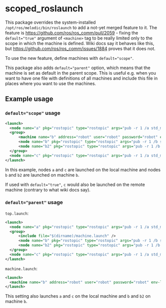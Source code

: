 # scoped_roslaunch

This package overrides the system-installed `/opt/ros/melodic/bin/roslaunch` to add a not-yet merged
feature to it.
The feature is https://github.com/ros/ros_comm/pull/2059 - fixing the `default="true"` argument of
`<machine>` tag to be really limited only to the scope in which the machine is defined. Wiki docs
say it behaves like this, but https://github.com/ros/ros_comm/issues/1884 proves that it does not.

To use the new feature, define machines with `default="scope"`.

This package also adds `default="parent"` option, which means that the machine is set as default in the
parent scope. This is useful e.g. when you want to have one file with definitions of all machines
and include this file in places where you want to use the machines.

## Example usage

### `default="scope"` usage

```XML
<launch>
  <node name="a" pkg="rostopic" type="rostopic" args="pub -r 1 /a std_msgs/Int32 'data: 1'" />
  <group>
      <machine name="b" address="robot" user="robot" password="robot" env-loader="/home/robot/env.sh" default="scope" />
      <node name="b" pkg="rostopic" type="rostopic" args="pub -r 1 /b std_msgs/Int32 'data: 1'" machine="b" />
      <node name="b2" pkg="rostopic" type="rostopic" args="pub -r 1 /b std_msgs/Int32 'data: 1'" />
  </group>
  <node name="c" pkg="rostopic" type="rostopic" args="pub -r 1 /a std_msgs/Int32 'data: 1'" />
</launch>
```

In this example, nodes `a` and `c` are launched on the local machine and nodes `b` and `b2` are launched on machine `b`.

If used with `default="true"`, `c` would also be launched on the remote machine (contrary to what wiki docs say).

### `default="parent"` usage

`top.launch`:

```XML
<launch>
  <node name="a" pkg="rostopic" type="rostopic" args="pub -r 1 /a std_msgs/Int32 'data: 1'" />
  <group>
      <include file="$(dirname)/machine.launch" />
      <node name="b" pkg="rostopic" type="rostopic" args="pub -r 1 /b std_msgs/Int32 'data: 1'" machine="b" />
      <node name="b2" pkg="rostopic" type="rostopic" args="pub -r 1 /b std_msgs/Int32 'data: 1'" />
  </group>
  <node name="c" pkg="rostopic" type="rostopic" args="pub -r 1 /a std_msgs/Int32 'data: 1'" />
</launch>
```

`machine.launch`:

```XML
<launch>
  <machine name="b" address="robot" user="robot" password="robot" env-loader="/home/robot/env.sh" default="parent" />
</launch>
```

This setting also launches `a` and `c` on the local machine and `b` and `b2` on machine `b`.
